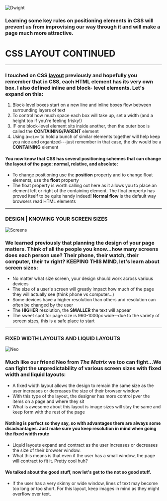 
![Dwight](https://media.giphy.com/media/TpePHT1Kykld6/giphy.gif)

### Learning some key rules on positioning elements in CSS will prevent us from improvising our way through it and will make a page much more attractive.

# CSS LAYOUT CONTINUED 
-----------
### I touched on CSS [layout](https://rivad2.github.io/reading-notes/201/class-04.html) previously and hopefully you remember that in CSS, each HTML element has its very own box. I also defined inline and block- level elements. Let's expand on this:

  1. Block-level boxes start on a new line and inline boxes flow between surrounding layers of text
  1. To control how much space each box will take up, set a width (and a height too if you're feeling frisky!)
  3. IF one block-level element sits inside another, then the outer box is called the **CONTAINING/PARENT** element
  4. Using a`<div>` to hold a bunch  of similar elements together will help keep you nice and organized---just remember in that case, the div would be a **CONTAINING** element

  #### You now know that CSS has several positioning schemes that can change the layout of the page: normal, relative, and absolute:

  * To change positioning use the **position** property and to change float elements, use the **float** property
  * The float property is worth calling out here as it allows you to place an element left or right of the containing element. The float property has proved itself to be quite handy indeed!
   **Normal flow** is the default way browsers read HTML elements

  ---------------------------------- 

 ### DESIGN | KNOWING YOUR SCREEN SIZES

![Screens](https://media.giphy.com/media/3o85xnHXDgKM21daPm/giphy.gif)


### We learned previously that planning the design of your page matters. Think of all the people you know...how many screens does each person use? Their phone, their watch, their computer, their tv right? KEEPING THIS MIND, let's learn about screen sizes:

  * No matter what size screen, your design should work across various devices
  * The size of a user's screen will greatly impact how much of the page they will actually see (think phone vs computer...)
  * Some devices have a higher resolution than others and resolution can often be changed by the user 
  * The **HIGHER** resolution, the **SMALLER** the text will appear
  * The sweet spot for page size is 960-1000px wide--due to the variety of screen sizes, this is a safe place to start

  ---------------------

### FIXED WIDTH LAYOUTS AND LIQUID LAYOUTS


![Neo](https://media.giphy.com/media/rvsIuQkF1iL3G/giphy.gif)

### Much like our friend Neo from *The Matrix* we too can fight...We can fight the unpredictability of various screen sizes with fixed width and liquid layouts:

* A fixed width layout allows the design to remain the same size as the user increases or decreases the size of their browser window
* With this type of the layout, the designer has more control  pver the items on a page and where they sit
* What is awesome about this layout is image sizes will stay the same and keep form with the rest of the page
  
#### Nothing is perfect so they say, so with advantages there are always some disadvantages. Just make sure you keep resolution in mind when going the fixed width route

* Liquid layouts expand and contract as the user increases or decreases the size of their browser window.
* What this means is that even if the user has a small window, the page will contract to fit it. Pretty cool huh?
  
#### We talked about the good stuff, now let's get to the not so good stuff. 

* If the user has a very skinny or wide window, lines of text may become too long or too short. For this layout, keep images in mind as they might overflow over text.